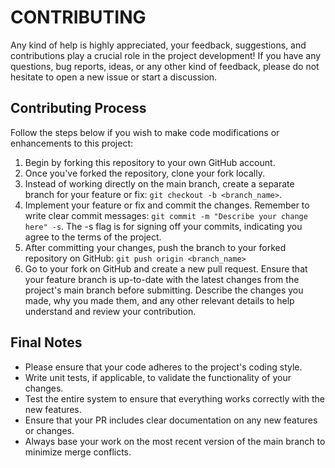 # CONTRIBUTING

Any kind of help is highly appreciated, your feedback, suggestions, and contributions play a crucial role in the project development! If you have any questions, bug reports, ideas, or any other kind of feedback, please do not hesitate to open a new issue or start a discussion.

## Contributing Process

Follow the steps below if you wish to make code modifications or enhancements to this project:

1. Begin by forking this repository to your own GitHub account.
2. Once you've forked the repository, clone your fork locally.
2. Instead of working directly on the main branch, create a separate branch for your feature or fix: `git checkout -b <branch_name>`.
4. Implement your feature or fix and commit the changes. Remember to write clear commit messages: `git commit -m "Describe your change here" -s`. The -s flag is for signing off your commits, indicating you agree to the terms of the project.
5. After committing your changes, push the branch to your forked repository on GitHub: `git push origin <branch_name>`
6. Go to your fork on GitHub and create a new pull request. Ensure that your feature branch is up-to-date with the latest changes from the project's main branch before submitting. Describe the changes you made, why you made them, and any other relevant details to help understand and review your contribution.

## Final Notes

* Please ensure that your code adheres to the project's coding style.
* Write unit tests, if applicable, to validate the functionality of your changes.
* Test the entire system to ensure that everything works correctly with the new features.
* Ensure that your PR includes clear documentation on any new features or changes.
* Always base your work on the most recent version of the main branch to minimize merge conflicts.